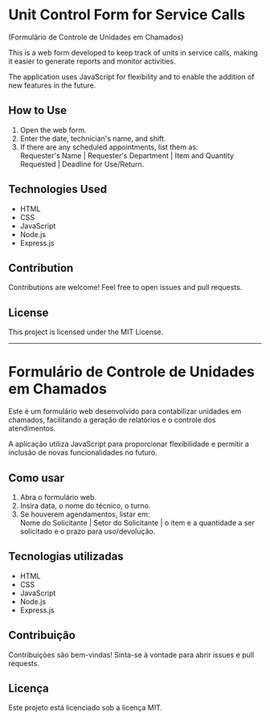 # Unit Control Form for Service Calls  
(Formulário de Controle de Unidades em Chamados)

This is a web form developed to keep track of units in service calls, making it easier to generate reports and monitor activities.

The application uses JavaScript for flexibility and to enable the addition of new features in the future.

## How to Use

1. Open the web form.
2. Enter the date, technician's name, and shift.
3. If there are any scheduled appointments, list them as:  
   Requester's Name | Requester's Department | Item and Quantity Requested | Deadline for Use/Return.

## Technologies Used

- HTML
- CSS
- JavaScript
- Node.js
- Express.js

## Contribution

Contributions are welcome! Feel free to open issues and pull requests.

## License

This project is licensed under the MIT License.

---

# Formulário de Controle de Unidades em Chamados

Este é um formulário web desenvolvido para contabilizar unidades em chamados, facilitando a geração de relatórios e o controle dos atendimentos.

A aplicação utiliza JavaScript para proporcionar flexibilidade e permitir a inclusão de novas funcionalidades no futuro.

## Como usar

1. Abra o formulário web.
2. Insira data, o nome do técnico, o turno.
3. Se houverem agendamentos, listar em:  
   Nome do Solicitante | Setor do Solicitante | o item e a quantidade a ser solicitado e o prazo para uso/devolução.

## Tecnologias utilizadas

- HTML
- CSS
- JavaScript
- Node.js
- Express.js

## Contribuição

Contribuições são bem-vindas! Sinta-se à vontade para abrir issues e pull requests.

## Licença

Este projeto está licenciado sob a licença MIT.

